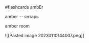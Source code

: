 #flashcards
ambEr

amber -- янтарь
<!--SR:!2023-02-23,3,250-->
amber room

![[Pasted image 20230110144007.png]]